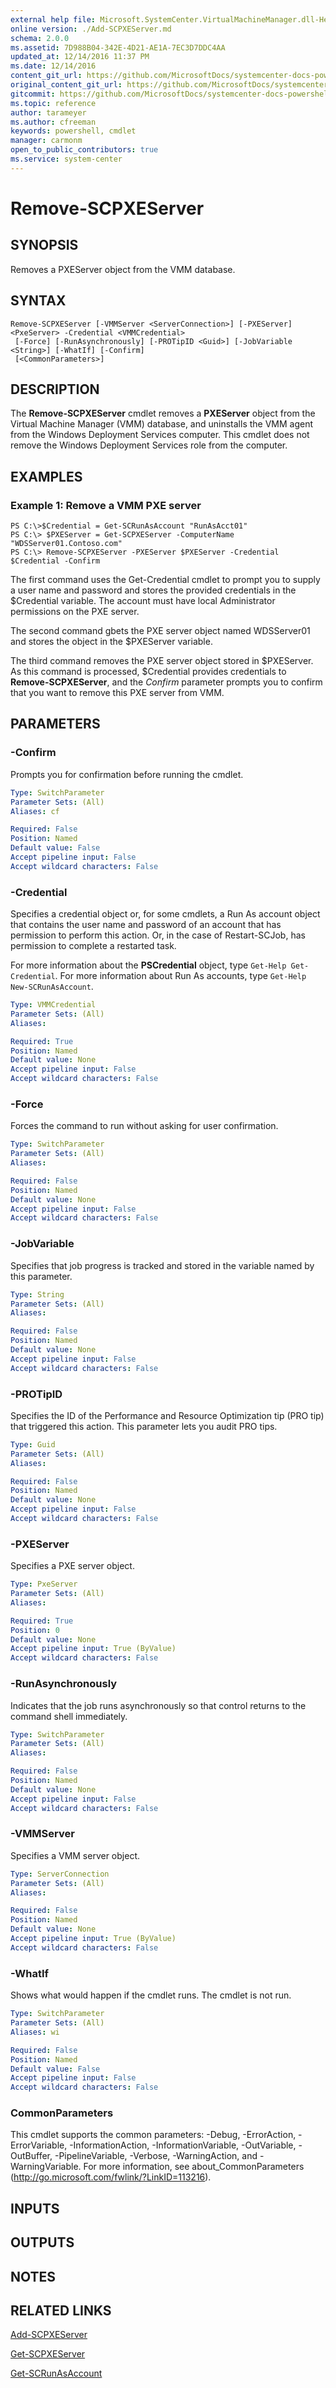 ```yaml
---
external help file: Microsoft.SystemCenter.VirtualMachineManager.dll-Help.xml
online version: ./Add-SCPXEServer.md
schema: 2.0.0
ms.assetid: 7D988B04-342E-4D21-AE1A-7EC3D7DDC4AA
updated_at: 12/14/2016 11:37 PM
ms.date: 12/14/2016
content_git_url: https://github.com/MicrosoftDocs/systemcenter-docs-powershell/blob/master/systemcenter-cmdlets/SystemCenter2016/VirtualMachineManager/v1/Remove-SCPXEServer.md
original_content_git_url: https://github.com/MicrosoftDocs/systemcenter-docs-powershell/blob/master/systemcenter-cmdlets/SystemCenter2016/VirtualMachineManager/v1/Remove-SCPXEServer.md
gitcommit: https://github.com/MicrosoftDocs/systemcenter-docs-powershell/blob/ddd0fefc9adaabb9394eb6c21b33370913d1830d/systemcenter-cmdlets/SystemCenter2016/VirtualMachineManager/v1/Remove-SCPXEServer.md
ms.topic: reference
author: tarameyer
ms.author: cfreeman
keywords: powershell, cmdlet
manager: carmonm
open_to_public_contributors: true
ms.service: system-center
---
```


# Remove-SCPXEServer

## SYNOPSIS
Removes a PXEServer object from the VMM database.

## SYNTAX

```
Remove-SCPXEServer [-VMMServer <ServerConnection>] [-PXEServer] <PxeServer> -Credential <VMMCredential>
 [-Force] [-RunAsynchronously] [-PROTipID <Guid>] [-JobVariable <String>] [-WhatIf] [-Confirm]
 [<CommonParameters>]
```

## DESCRIPTION
The **Remove-SCPXEServer** cmdlet removes a **PXEServer** object from the Virtual Machine Manager (VMM) database, and uninstalls the VMM agent from the Windows Deployment Services computer.
This cmdlet does not remove the Windows Deployment Services role from the computer.

## EXAMPLES

### Example 1: Remove a VMM PXE server
```
PS C:\>$Credential = Get-SCRunAsAccount "RunAsAcct01"
PS C:\> $PXEServer = Get-SCPXEServer -ComputerName "WDSServer01.Contoso.com"
PS C:\> Remove-SCPXEServer -PXEServer $PXEServer -Credential $Credential -Confirm
```

The first command uses the Get-Credential cmdlet to prompt you to supply a user name and password and stores the provided credentials in the $Credential variable.
The account must have local Administrator permissions on the PXE server.

The second command gbets the PXE server object named WDSServer01 and stores the object in the $PXEServer variable.

The third command removes the PXE server object stored in $PXEServer.
As this command is processed, $Credential provides credentials to **Remove-SCPXEServer**, and the *Confirm* parameter prompts you to confirm that you want to remove this PXE server from VMM.

## PARAMETERS

### -Confirm
Prompts you for confirmation before running the cmdlet.

```yaml
Type: SwitchParameter
Parameter Sets: (All)
Aliases: cf

Required: False
Position: Named
Default value: False
Accept pipeline input: False
Accept wildcard characters: False
```

### -Credential
Specifies a credential object or, for some cmdlets, a Run As account object that contains the user name and password of an account that has permission to perform this action.
Or, in the case of Restart-SCJob, has permission to complete a restarted task. 

For more information about the **PSCredential** object, type `Get-Help Get-Credential`. 
For more information about Run As accounts, type `Get-Help New-SCRunAsAccount`.

```yaml
Type: VMMCredential
Parameter Sets: (All)
Aliases: 

Required: True
Position: Named
Default value: None
Accept pipeline input: False
Accept wildcard characters: False
```

### -Force
Forces the command to run without asking for user confirmation.

```yaml
Type: SwitchParameter
Parameter Sets: (All)
Aliases: 

Required: False
Position: Named
Default value: None
Accept pipeline input: False
Accept wildcard characters: False
```

### -JobVariable
Specifies that job progress is tracked and stored in the variable named by this parameter.

```yaml
Type: String
Parameter Sets: (All)
Aliases: 

Required: False
Position: Named
Default value: None
Accept pipeline input: False
Accept wildcard characters: False
```

### -PROTipID
Specifies the ID of the Performance and Resource Optimization tip (PRO tip) that triggered this action.
This parameter lets you audit PRO tips.

```yaml
Type: Guid
Parameter Sets: (All)
Aliases: 

Required: False
Position: Named
Default value: None
Accept pipeline input: False
Accept wildcard characters: False
```

### -PXEServer
Specifies a PXE server object.

```yaml
Type: PxeServer
Parameter Sets: (All)
Aliases: 

Required: True
Position: 0
Default value: None
Accept pipeline input: True (ByValue)
Accept wildcard characters: False
```

### -RunAsynchronously
Indicates that the job runs asynchronously so that control returns to the command shell immediately.

```yaml
Type: SwitchParameter
Parameter Sets: (All)
Aliases: 

Required: False
Position: Named
Default value: None
Accept pipeline input: False
Accept wildcard characters: False
```

### -VMMServer
Specifies a VMM server object.

```yaml
Type: ServerConnection
Parameter Sets: (All)
Aliases: 

Required: False
Position: Named
Default value: None
Accept pipeline input: True (ByValue)
Accept wildcard characters: False
```

### -WhatIf
Shows what would happen if the cmdlet runs.
The cmdlet is not run.

```yaml
Type: SwitchParameter
Parameter Sets: (All)
Aliases: wi

Required: False
Position: Named
Default value: False
Accept pipeline input: False
Accept wildcard characters: False
```

### CommonParameters
This cmdlet supports the common parameters: -Debug, -ErrorAction, -ErrorVariable, -InformationAction, -InformationVariable, -OutVariable, -OutBuffer, -PipelineVariable, -Verbose, -WarningAction, and -WarningVariable. For more information, see about_CommonParameters (http://go.microsoft.com/fwlink/?LinkID=113216).

## INPUTS

## OUTPUTS

## NOTES

## RELATED LINKS

[Add-SCPXEServer](xref:SystemCenter2016/VirtualMachineManager/v1/Add-SCPXEServer.md)

[Get-SCPXEServer](xref:SystemCenter2016/VirtualMachineManager/v1/Get-SCPXEServer.md)

[Get-SCRunAsAccount](xref:SystemCenter2016/VirtualMachineManager/v1/Get-SCRunAsAccount.md)

